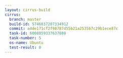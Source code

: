 ```yaml
---
layout: cirrus-build
cirrus:
  branch: master
  build-id: 5746037207334912
  commit: a4de171cf2f98787d55b21a2535b7c29b1ece87c
  task-id: 6008059337637888
  task-number: 5
  os-name: Ubuntu
  test-result: 0
---
```


